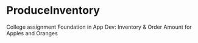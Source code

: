 # ProduceInventory
College assignment Foundation in App Dev: Inventory &amp; Order Amount for Apples and Oranges
